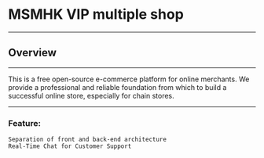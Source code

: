 # MSMHK VIP multiple shop
___
## Overview
___
This is a free open-source e-commerce platform for online merchants.  We provide a professional and reliable foundation from which to build a successful online store, especially for chain stores.
___
### Feature:
    Separation of front and back-end architecture
    Real-Time Chat for Customer Support
